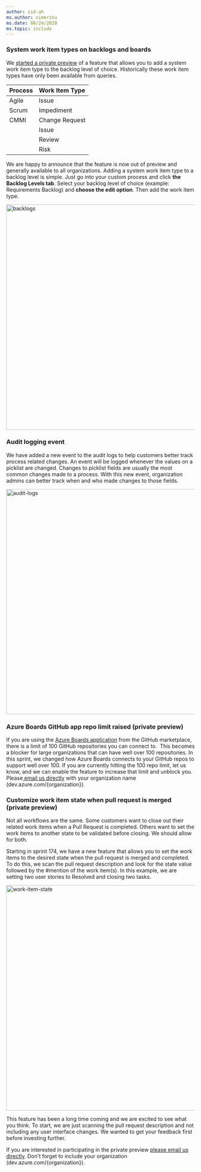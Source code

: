```yaml
---
author: sid-ah
ms.author: simerzou
ms.date: 08/24/2020
ms.topic: include
---
```


### System work item types on backlogs and boards

We [started a private preview](../../sprint-172-update.md#system-work-item-types-on-backlogs-and-boards-private-preview) of a feature that allows you to add a system work item type to the backlog level of choice. Historically these work item types have only been available from queries.

| Process | Work Item Type |
| :------ | :------------- |
| Agile   | Issue          |
| Scrum   | Impediment     |
| CMMI    | Change Request |
|         | Issue          |
|         | Review         |
|         | Risk           |

We are happy to announce that the feature is now out of preview and generally available to all organizations. Adding a system work item type to a backlog level is simple. Just go into your custom process and click **the Backlog Levels tab**. Select your backlog level of choice (example: Requirements Backlog) and **choose the edit option**. Then add the work item type.

<img src="../../media/174-boards-1-0.png" width="600" alt="backlogs">

### Audit logging event

We have added a new event to the audit logs to help customers better track process related changes. An event will be logged whenever the values on a picklist are changed. Changes to picklist fields are usually the most common changes made to a process. With this new event, organization admins can better track when and who made changes to those fields.

<img src="../../media/174-boards-1-2.png" alt="audit-logs" width="600">

### Azure Boards GitHub app repo limit raised (private preview)

If you are using the <a href="https://github.com/marketplace/azure-boards">Azure Boards application</a> from the GitHub marketplace, there is a limit of 100 GitHub repositories you can connect to.&nbsp; This becomes a blocker for large organizations that can have well over 100 repositories. In this sprint, we changed how Azure Boards connects to your GitHub repos to support well over 100. If you are currently hitting the 100 repo limit, let us know, and we can enable the feature to increase that limit and unblock you. Please<a href="mailto: dahellem@microsoft.com"> email us directly</a> with your organization name (dev.azure.com/{organization}).

### Customize work item state when pull request is merged (private preview)

Not all workflows are the same. Some customers want to close out their related work items when a Pull Request is completed. Others want to set the work items to another state to be validated before closing. We should allow for both.

Starting in sprint 174, we have a new feature that allows you to set the work items to the desired state when the pull request is merged and completed. To do this, we scan the pull request description and look for the state value followed by the #mention of the work item(s). In this example, we are setting two user stories to Resolved and closing two tasks.

<img src="../../media/174-boards-1-1.png" width="600" alt="work-item-state">

This feature has been a long time coming and we are excited to see what you think. To start, we are just scanning the pull request description and not including any user interface changes. We wanted to get your feedback first before investing further.

If you are interested in participating in the private preview <a href="mailto: dahellem@microsoft.com">please email us directly</a>. Don't forget to include your organization (dev.azure.com/{organization}).